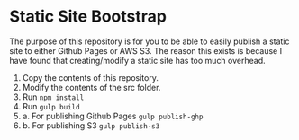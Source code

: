 # Static Site Bootstrap

The purpose of this repository is for you to be able to easily publish a static site to either Github Pages or AWS S3.  The reason this exists is because I have found that creating/modify a static site has too much overhead.

1. Copy the contents of this repository.
2. Modify the contents of the src folder.
3. Run ```npm install```
4. Run ```gulp build```
5. a. For publishing Github Pages ```gulp publish-ghp```
5. b. For publishing S3 ```gulp publish-s3```
